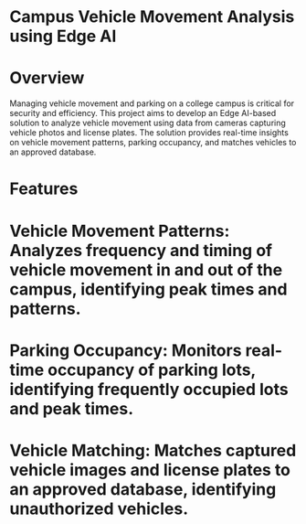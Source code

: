 # Campus Vehicle Movement Analysis using Edge AI
# Overview
Managing vehicle movement and parking on a college campus is critical for security and efficiency. This project aims to develop an Edge AI-based solution to analyze vehicle movement using data from cameras capturing vehicle photos and license plates. The solution provides real-time insights on vehicle movement patterns, parking occupancy, and matches vehicles to an approved database.
# Features
# Vehicle Movement Patterns: Analyzes frequency and timing of vehicle movement in and out of the campus, identifying peak times and patterns.
# Parking Occupancy: Monitors real-time occupancy of parking lots, identifying frequently occupied lots and peak times.
# Vehicle Matching: Matches captured vehicle images and license plates to an approved database, identifying unauthorized vehicles.
